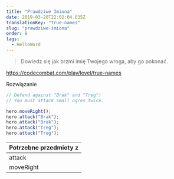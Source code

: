 ```yaml
---
title: "Prawdziwe Imiona"
date: 2019-03-20T22:02:04.635Z
translationKey: "true-names"
slug: "prawdziwe-imiona"
order: 8
tags:
  - HelloWord
---
```


> Dowiedz się jak brzmi imię Twojego wroga, aby go pokonać.

https://codecombat.com/play/level/true-names

Rozwiązanie

```javascript
// Defend against "Brak" and "Treg"!
// You must attack small ogres twice.

hero.moveRight();
hero.attack("Brak");
hero.attack("Brak");
hero.attack("Treg");
hero.attack("Treg");


```

Potrzebne przedmioty z |
--- |
attack |
moveRight |


